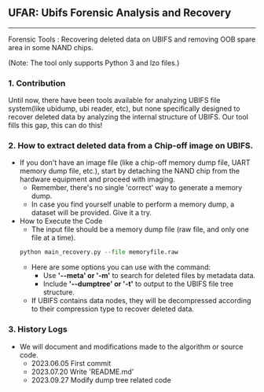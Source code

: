## UFAR: Ubifs Forensic Analysis and Recovery 
---
Forensic Tools : Recovering deleted data on UBIFS and removing OOB spare area in some NAND chips.

(Note: The tool only supports Python 3 and lzo files.)
### 1. Contribution

Until now, there have been tools available for analyzing UBIFS file system(like ubidump, ubi reader, etc), but none specifically designed to recover deleted data by analyzing the internal structure of UBIFS.
Our tool fills this gap, this can do this!

### 2. How to extract deleted data from a Chip-off image on UBIFS.


- If you don't have an image file (like a chip-off memory dump file, UART memory dump file, etc.), start by detaching the NAND chip from the hardware equipment and proceed with imaging. 
  - Remember, there's no single 'correct' way to generate a memory dump.
  - In case you find yourself unable to perform a memory dump, a dataset will be provided. Give it a try.
- How to Execute the Code
  - The input file should be a memory dump file (raw file, and only one file at a time).
  ```python
  python main_recovery.py --file memoryfile.raw 
  ```
  - Here are some options you can use with the command:
    - Use <b>'--meta' or '-m'</b> to search for deleted files by metadata data.
    <!-- - Use <b>'--data' or '-d'</b> to search for deleted files by node data by data nodes.-->
    - Include <b>'--dumptree' or '-t'</b> to output to the UBIFS file tree structure.
  - If UBIFS contains data nodes, they will be decompressed according to their compression type to recover deleted data.

### 3. History Logs


- We will document and modifications made to the algorithm or source code.
    - 2023.06.05 First commit
    - 2023.07.20 Write 'README.md'
    - 2023.09.27 Modify dump tree related code
